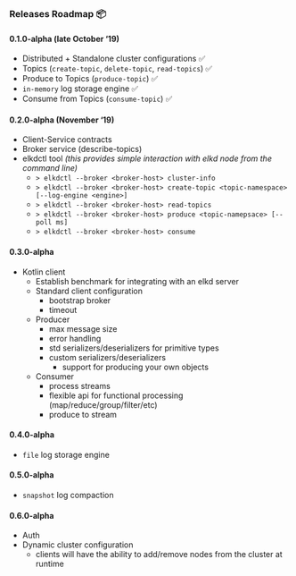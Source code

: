 ### Releases Roadmap 📦

#### 0.1.0-alpha (late October ‘19)

- Distributed + Standalone cluster configurations ✅
- Topics (`create-topic`, `delete-topic`, `read-topics`) ✅
- Produce to Topics (`produce-topic`) ✅
- `in-memory` log storage engine ✅
- Consume from Topics (`consume-topic`) ✅

#### 0.2.0-alpha (November ‘19)

- Client-Service contracts
- Broker service (describe-topics)
- elkdctl tool *(this provides simple interaction with elkd node from the command line)*
    - `> elkdctl --broker <broker-host> cluster-info`
    - `> elkdctl --broker <broker-host> create-topic <topic-namespace> [--log-engine <engine>]`
    - `> elkdctl --broker <broker-host> read-topics`
    - `> elkdctl --broker <broker-host> produce <topic-namepsace> [--poll ms]`
    - `> elkdctl --broker <broker-host> consume`

#### 0.3.0-alpha

- Kotlin client
    - Establish benchmark for integrating with an elkd server
    - Standard client configuration
        - bootstrap broker
        - timeout
    - Producer
        - max message size
        - error handling
        - std serializers/deserializers for primitive types
        - custom serializers/deserializers
            - support for producing your own objects
    - Consumer
        - process streams
        - flexible api for functional processing (map/reduce/group/filter/etc)
        - produce to stream

#### 0.4.0-alpha

- `file` log storage engine

#### 0.5.0-alpha

- `snapshot` log compaction

#### 0.6.0-alpha

- Auth
- Dynamic cluster configuration
    - clients will have the ability to add/remove nodes from the cluster at runtime
